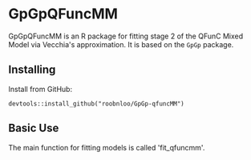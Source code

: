 # GpGpQFuncMM

GpGpQFuncMM is an R package for fitting stage 2 of the QFunC Mixed Model via Vecchia's approximation.
It is based on the `GpGp` package.

## Installing
Install from GitHub:

```{r}
devtools::install_github("roobnloo/GpGp-qfuncMM")
```

## Basic Use

The main function for fitting models is called 'fit_qfuncmm'.
